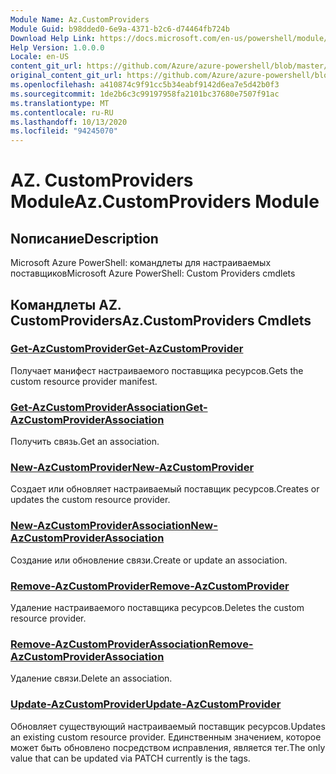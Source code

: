 ```yaml
---
Module Name: Az.CustomProviders
Module Guid: b98dded0-6e9a-4371-b2c6-d74464fb724b
Download Help Link: https://docs.microsoft.com/en-us/powershell/module/az.customproviders
Help Version: 1.0.0.0
Locale: en-US
content_git_url: https://github.com/Azure/azure-powershell/blob/master/src/CustomProviders/help/Az.CustomProviders.md
original_content_git_url: https://github.com/Azure/azure-powershell/blob/master/src/CustomProviders/help/Az.CustomProviders.md
ms.openlocfilehash: a410874c9f91cc5b34eabf9142d6ea7e5d42b0f3
ms.sourcegitcommit: 1de2b6c3c99197958fa2101bc37680e7507f91ac
ms.translationtype: MT
ms.contentlocale: ru-RU
ms.lasthandoff: 10/13/2020
ms.locfileid: "94245070"
---
```

# <span data-ttu-id="9c873-101">AZ. CustomProviders Module</span><span class="sxs-lookup"><span data-stu-id="9c873-101">Az.CustomProviders Module</span></span>
## <span data-ttu-id="9c873-102">Nописание</span><span class="sxs-lookup"><span data-stu-id="9c873-102">Description</span></span>
<span data-ttu-id="9c873-103">Microsoft Azure PowerShell: командлеты для настраиваемых поставщиков</span><span class="sxs-lookup"><span data-stu-id="9c873-103">Microsoft Azure PowerShell: Custom Providers cmdlets</span></span>

## <span data-ttu-id="9c873-104">Командлеты AZ. CustomProviders</span><span class="sxs-lookup"><span data-stu-id="9c873-104">Az.CustomProviders Cmdlets</span></span>
### [<span data-ttu-id="9c873-105">Get-AzCustomProvider</span><span class="sxs-lookup"><span data-stu-id="9c873-105">Get-AzCustomProvider</span></span>](Get-AzCustomProvider.md)
<span data-ttu-id="9c873-106">Получает манифест настраиваемого поставщика ресурсов.</span><span class="sxs-lookup"><span data-stu-id="9c873-106">Gets the custom resource provider manifest.</span></span>

### [<span data-ttu-id="9c873-107">Get-AzCustomProviderAssociation</span><span class="sxs-lookup"><span data-stu-id="9c873-107">Get-AzCustomProviderAssociation</span></span>](Get-AzCustomProviderAssociation.md)
<span data-ttu-id="9c873-108">Получить связь.</span><span class="sxs-lookup"><span data-stu-id="9c873-108">Get an association.</span></span>

### [<span data-ttu-id="9c873-109">New-AzCustomProvider</span><span class="sxs-lookup"><span data-stu-id="9c873-109">New-AzCustomProvider</span></span>](New-AzCustomProvider.md)
<span data-ttu-id="9c873-110">Создает или обновляет настраиваемый поставщик ресурсов.</span><span class="sxs-lookup"><span data-stu-id="9c873-110">Creates or updates the custom resource provider.</span></span>

### [<span data-ttu-id="9c873-111">New-AzCustomProviderAssociation</span><span class="sxs-lookup"><span data-stu-id="9c873-111">New-AzCustomProviderAssociation</span></span>](New-AzCustomProviderAssociation.md)
<span data-ttu-id="9c873-112">Создание или обновление связи.</span><span class="sxs-lookup"><span data-stu-id="9c873-112">Create or update an association.</span></span>

### [<span data-ttu-id="9c873-113">Remove-AzCustomProvider</span><span class="sxs-lookup"><span data-stu-id="9c873-113">Remove-AzCustomProvider</span></span>](Remove-AzCustomProvider.md)
<span data-ttu-id="9c873-114">Удаление настраиваемого поставщика ресурсов.</span><span class="sxs-lookup"><span data-stu-id="9c873-114">Deletes the custom resource provider.</span></span>

### [<span data-ttu-id="9c873-115">Remove-AzCustomProviderAssociation</span><span class="sxs-lookup"><span data-stu-id="9c873-115">Remove-AzCustomProviderAssociation</span></span>](Remove-AzCustomProviderAssociation.md)
<span data-ttu-id="9c873-116">Удаление связи.</span><span class="sxs-lookup"><span data-stu-id="9c873-116">Delete an association.</span></span>

### [<span data-ttu-id="9c873-117">Update-AzCustomProvider</span><span class="sxs-lookup"><span data-stu-id="9c873-117">Update-AzCustomProvider</span></span>](Update-AzCustomProvider.md)
<span data-ttu-id="9c873-118">Обновляет существующий настраиваемый поставщик ресурсов.</span><span class="sxs-lookup"><span data-stu-id="9c873-118">Updates an existing custom resource provider.</span></span>
<span data-ttu-id="9c873-119">Единственным значением, которое может быть обновлено посредством исправления, является тег.</span><span class="sxs-lookup"><span data-stu-id="9c873-119">The only value that can be updated via PATCH currently is the tags.</span></span>


